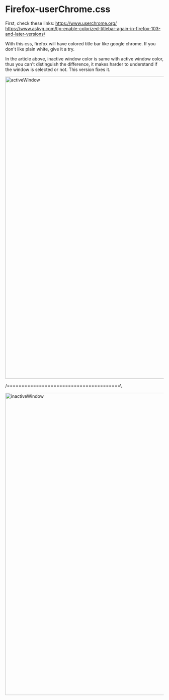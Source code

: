 # Firefox-userChrome.css
First, check these links:
https://www.userchrome.org/
https://www.askvg.com/tip-enable-colorized-titlebar-again-in-firefox-103-and-later-versions/

With this css, firefox will have colored title bar like google chrome.
If you don't like plain white, give it a try. 

In the article above, inactive window color is same with active window color, thus you can't distinguish the difference, it makes harder to understand if the window is selected or not.  This version fixes it.

<img width="960" alt="activeWindow" src="https://github.com/enzo11183/Firefox-userChrome.css/assets/46426033/f52cf4a1-22c5-4b61-b609-bd082c0eec02">

/=======================================\

<img width="960" alt="inactiveWindow" src="https://github.com/enzo11183/Firefox-userChrome.css/assets/46426033/c239a598-5914-41ac-a28b-59205dc0337f">
